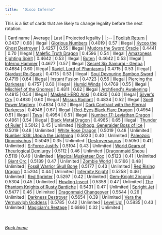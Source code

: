```yaml
---
title:  "Disco Inferno"
---
```


This is a list of cards that are likely to change legality before the next rotation.

| Card name | Average | Last | Projected legality |
| :-- |
[Foolish Return](https://db.ygoprodeck.com/card/?search=Foolish%20Return) | 0.3437 | 0.68 | Illegal |
[Glorious Numbers](https://db.ygoprodeck.com/card/?search=Glorious%20Numbers) | 0.4019 | 0.57 | Illegal |
[Kycoo the Ghost Destroyer](https://db.ygoprodeck.com/card/?search=Kycoo%20the%20Ghost%20Destroyer) | 0.4257 | 0.55 | Illegal |
[Mudora the Sword Oracle](https://db.ygoprodeck.com/card/?search=Mudora%20the%20Sword%20Oracle) | 0.4441 | 0.70 | Illegal |
[Malefic Truth Dragon](https://db.ygoprodeck.com/card/?search=Malefic%20Truth%20Dragon) | 0.4596 | 0.54 | Illegal |
[Amazoness Fighting Spirit](https://db.ygoprodeck.com/card/?search=Amazoness%20Fighting%20Spirit) | 0.4642 | 0.53 | Illegal |
[Buten](https://db.ygoprodeck.com/card/?search=Buten) | 0.4642 | 0.53 | Illegal |
[Inferno Hammer](https://db.ygoprodeck.com/card/?search=Inferno%20Hammer) | 0.4677 | 0.57 | Illegal |
[Secret Six Samurai - Genba](https://db.ygoprodeck.com/card/?search=Secret%20Six%20Samurai%20-%20Genba) | 0.4684 | 0.60 | Illegal |
[Raviel, Lord of Phantasms](https://db.ygoprodeck.com/card/?search=Raviel,%20Lord%20of%20Phantasms) | 0.4715 | 0.53 | Illegal |
[Stardust Re-Spark](https://db.ygoprodeck.com/card/?search=Stardust%20Re-Spark) | 0.4715 | 0.53 | Illegal |
[Soul Devouring Bamboo Sword](https://db.ygoprodeck.com/card/?search=Soul%20Devouring%20Bamboo%20Sword) | 0.4719 | 0.64 | Illegal |
[Instant Fusion](https://db.ygoprodeck.com/card/?search=Instant%20Fusion) | 0.4723 | 0.56 | Illegal |
[Piercing the Darkness](https://db.ygoprodeck.com/card/?search=Piercing%20the%20Darkness) | 0.4757 | 0.60 | Illegal |
[Humid Winds](https://db.ygoprodeck.com/card/?search=Humid%20Winds) | 0.4769 | 0.55 | Illegal |
[Mischief of the Gnomes](https://db.ygoprodeck.com/card/?search=Mischief%20of%20the%20Gnomes) | 0.4811 | 0.62 | Illegal |
[Archfiend's Awakening](https://db.ygoprodeck.com/card/?search=Archfiend's%20Awakening) | 0.4815 | 0.54 | Illegal |
[Masked HERO Anki](https://db.ygoprodeck.com/card/?search=Masked%20HERO%20Anki) | 0.4830 | 0.60 | Illegal |
[Silver's Cry](https://db.ygoprodeck.com/card/?search=Silver's%20Cry) | 0.4830 | 0.60 | Illegal |
[Missus Radiant](https://db.ygoprodeck.com/card/?search=Missus%20Radiant) | 0.4834 | 0.52 | Illegal |
[Spell Power Mastery](https://db.ygoprodeck.com/card/?search=Spell%20Power%20Mastery) | 0.4834 | 0.52 | Illegal |
[Dark Contract with the Eternal Darkness](https://db.ygoprodeck.com/card/?search=Dark%20Contract%20with%20the%20Eternal%20Darkness) | 0.4946 | 0.67 | Illegal |
[Red-Eyes Black Flare Dragon](https://db.ygoprodeck.com/card/?search=Red-Eyes%20Black%20Flare%20Dragon) | 0.4954 | 0.51 | Illegal |
[Teva](https://db.ygoprodeck.com/card/?search=Teva) | 0.4954 | 0.51 | Illegal |
[Number 17: Leviathan Dragon](https://db.ygoprodeck.com/card/?search=Number%2017:%20Leviathan%20Dragon) | 0.4961 | 0.54 | Illegal |
[Black Metal Dragon](https://db.ygoprodeck.com/card/?search=Black%20Metal%20Dragon) | 0.4965 | 0.65 | Illegal |
[Thunder of Ruler](https://db.ygoprodeck.com/card/?search=Thunder%20of%20Ruler) | 0.5012 | 0.45 | Unlimited |
[Nidhogg, Generaider Boss of Ice](https://db.ygoprodeck.com/card/?search=Nidhogg,%20Generaider%20Boss%20of%20Ice) | 0.5019 | 0.48 | Unlimited |
[White Rose Dragon](https://db.ygoprodeck.com/card/?search=White%20Rose%20Dragon) | 0.5019 | 0.48 | Unlimited |
[Number S39: Utopia the Lightning](https://db.ygoprodeck.com/card/?search=Number%20S39:%20Utopia%20the%20Lightning) | 0.5023 | 0.40 | Unlimited |
[Paleozoic Dinomischus](https://db.ygoprodeck.com/card/?search=Paleozoic%20Dinomischus) | 0.5049 | 0.35 | Unlimited |
[Destroyersaurus](https://db.ygoprodeck.com/card/?search=Destroyersaurus) | 0.5050 | 0.41 | Unlimited |
[S-Force Justify](https://db.ygoprodeck.com/card/?search=S-Force%20Justify) | 0.5104 | 0.43 | Unlimited |
[World Gears of Theurlogical Demiurgy](https://db.ygoprodeck.com/card/?search=World%20Gears%20of%20Theurlogical%20Demiurgy) | 0.5112 | 0.46 | Unlimited |
[Dragonmaid Sheou](https://db.ygoprodeck.com/card/?search=Dragonmaid%20Sheou) | 0.5119 | 0.49 | Unlimited |
[Magical Musketeer Doc](https://db.ygoprodeck.com/card/?search=Magical%20Musketeer%20Doc) | 0.5123 | 0.41 | Unlimited |
[Giant Orc](https://db.ygoprodeck.com/card/?search=Giant%20Orc) | 0.5139 | 0.47 | Unlimited |
[Zombie World](https://db.ygoprodeck.com/card/?search=Zombie%20World) | 0.5166 | 0.48 | Unlimited |
[Fossil Warrior Skull Bone](https://db.ygoprodeck.com/card/?search=Fossil%20Warrior%20Skull%20Bone) | 0.5177 | 0.43 | Unlimited |
[Red Rising Dragon](https://db.ygoprodeck.com/card/?search=Red%20Rising%20Dragon) | 0.5204 | 0.44 | Unlimited |
[Infernity Knight](https://db.ygoprodeck.com/card/?search=Infernity%20Knight) | 0.5258 | 0.46 | Unlimited |
[Red Sprinter](https://db.ygoprodeck.com/card/?search=Red%20Sprinter) | 0.5297 | 0.42 | Unlimited |
[Gem-Knight Zirconia](https://db.ygoprodeck.com/card/?search=Gem-Knight%20Zirconia) | 0.5304 | 0.45 | Unlimited |
[Howling Insect](https://db.ygoprodeck.com/card/?search=Howling%20Insect) | 0.5358 | 0.47 | Unlimited |
[The Phantom Knights of Rusty Bardiche](https://db.ygoprodeck.com/card/?search=The%20Phantom%20Knights%20of%20Rusty%20Bardiche) | 0.5431 | 0.47 | Unlimited |
[Spright Jet](https://db.ygoprodeck.com/card/?search=Spright%20Jet) | 0.5477 | 0.46 | Unlimited |
[Dragonmaid Changeover](https://db.ygoprodeck.com/card/?search=Dragonmaid%20Changeover) | 0.5544 | 0.26 | Unlimited |
[Darkness Destroyer](https://db.ygoprodeck.com/card/?search=Darkness%20Destroyer) | 0.5654 | 0.39 | Unlimited |
[Vera the Vernusylph Goddess](https://db.ygoprodeck.com/card/?search=Vera%20the%20Vernusylph%20Goddess) | 0.5785 | 0.42 | Unlimited |
[Level Up!](https://db.ygoprodeck.com/card/?search=Level%20Up!) | 0.5835 | 0.43 | Unlimited |
[Magician's Restage](https://db.ygoprodeck.com/card/?search=Magician's%20Restage) | 0.6866 | 0.32 | Unlimited |

<br>

###### [Back home](index)